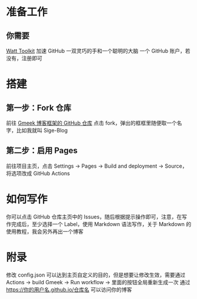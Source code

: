 # 准备工作
## 你需要
[Watt Toolkit](https://steampp.net/) 加速 GitHub
一双灵巧的手和一个聪明的大脑
一个 GitHub 账户，若没有，注册即可
# 搭建
## 第一步：Fork 仓库
前往 [Gmeek 博客框架的 GitHub 仓库](https://github.com/Meekdai/Gmeek/)
点击 fork，弹出的框框里随便取一个名字，比如我就叫 Sige-Blog
## 第二步：启用 Pages
前往项目主页，点击 Settings -> Pages -> Build and deployment -> Source，将选项改成 GitHub Actions
# 如何写作
你可以点击 GitHub 仓库主页中的 Issues，随后根据提示操作即可，注意，在写作完成后，至少选择一个 Label，使用 Markdown 语法写作，关于 Markdown 的使用教程，我会另外再出一个博客
# 附录
修改 config.json 可以达到主页自定义的目的，但是想要让修改生效，需要通过Actions -> build Gmeek -> Run workflow -> 里面的按钮全局重新生成一次
通过 https://你的用户名.github.io/仓库名 可以访问你的博客